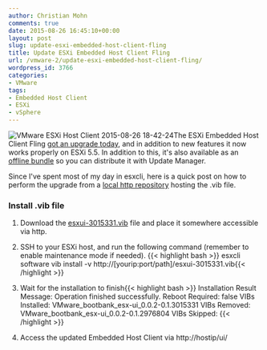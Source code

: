 ```yaml
---
author: Christian Mohn
comments: true
date: 2015-08-26 16:45:10+00:00
layout: post
slug: update-esxi-embedded-host-client-fling
title: Update ESXi Embedded Host Client Fling
url: /vmware-2/update-esxi-embedded-host-client-fling/
wordpress_id: 3766
categories:
- VMware
tags:
- Embedded Host Client
- ESXi
- vSphere
---
```


![VMware ESXi Host Client 2015-08-26 18-42-24](/img/VMware-ESXi-Host-Client-2015-08-26-18-42-24-300x164.png)The ESXi Embedded Host Client Fling [got an upgrade today](http://www.virtuallyghetto.com/2015/08/esxi-embedded-host-client-fling-updated-to-v2.html), and in addition to new features it now works properly on ESXi 5.5. In addition to this, it's also available as an [offline bundle](http://download3.vmware.com/software/vmw-tools/esxui/esxui-offline-bundle-3015331.zip) so you can distribute it with Update Manager.

Since I've spent most of my day in esxcli, here is a quick post on how to perform the upgrade from a [local http repository](http://vninja.net/vmware-2/esxi5-5-to-6-0-upgrade-from-local-http-daemon/) hosting the .vib file.

<!--more-->


### Install .vib file


  1. Download the [esxui-3015331.vib](https://labs.vmware.com/flings/esxi-embedded-host-client) file and place it somewhere accessible via http.


  2. SSH to your ESXi host, and run the following command (remember to enable maintenance mode if needed). {{< highlight bash >}}
esxcli software vib install -v http://[yourip:port/path]/esxui-3015331.vib{{< /highlight >}}


  3. Wait for the installation to finish{{< highlight bash >}}
Installation Result
Message: Operation finished successfully.
Reboot Required: false
VIBs Installed: VMware_bootbank_esx-ui_0.0.2-0.1.3015331
VIBs Removed: VMware_bootbank_esx-ui_0.0.2-0.1.2976804
VIBs Skipped:
{{< /highlight >}}


  4. Access the updated Embedded Host Client via http://hostip/ui/
